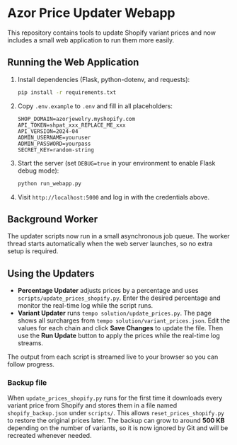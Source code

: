 # Azor Price Updater Webapp

This repository contains tools to update Shopify variant prices and now includes a small web application to run them more easily.

## Running the Web Application

1. Install dependencies (Flask, python-dotenv, and requests):
   ```bash
   pip install -r requirements.txt
   ```
2. Copy `.env.example` to `.env` and fill in all placeholders:
   ```
   SHOP_DOMAIN=azorjewelry.myshopify.com
   API_TOKEN=shpat_xxx_REPLACE_ME_xxx
   API_VERSION=2024-04
   ADMIN_USERNAME=youruser
   ADMIN_PASSWORD=yourpass
   SECRET_KEY=random-string
   ```
3. Start the server (set `DEBUG=true` in your environment to enable Flask debug
   mode):
   ```bash
   python run_webapp.py
   ```
4. Visit `http://localhost:5000` and log in with the credentials above.

## Background Worker

The updater scripts now run in a small asynchronous job queue. The worker
thread starts automatically when the web server launches, so no extra setup is
required.

## Using the Updaters

- **Percentage Updater** adjusts prices by a percentage and uses `scripts/update_prices_shopify.py`. Enter the desired percentage and monitor the real-time log while the script runs.
- **Variant Updater** runs `tempo solution/update_prices.py`. The page shows all surcharges from `tempo solution/variant_prices.json`. Edit the values for each chain and click **Save Changes** to update the file. Then use the **Run Update** button to apply the prices while the real-time log streams.

The output from each script is streamed live to your browser so you can follow progress.

### Backup file

When `update_prices_shopify.py` runs for the first time it downloads every
variant price from Shopify and stores them in a file named
`shopify_backup.json` under `scripts/`. This allows
`reset_prices_shopify.py` to restore the original prices later.  The backup can
grow to around **500&nbsp;KB** depending on the number of variants, so it is now
ignored by Git and will be recreated whenever needed.
